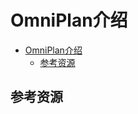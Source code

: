 # OmniPlan介绍

<!--ts-->
* [OmniPlan介绍](#omniplan介绍)
   * [参考资源](#参考资源)

<!-- Created by https://github.com/ekalinin/github-markdown-toc -->
<!-- Added by: kuanhsiaokuo, at: Sun Jun 26 10:56:33 CST 2022 -->

<!--te-->

## 参考资源
